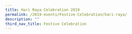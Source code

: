 ```yaml
---
title: Hari Raya Celebration 2019
permalink: /2019-events/Festive-Celebration/hari-raya/
description: ""
third_nav_title: Festive Celebration
---
```

